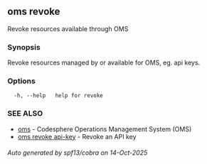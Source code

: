 ## oms revoke

Revoke resources available through OMS

### Synopsis

Revoke resources managed by or available for OMS,
eg. api keys.

### Options

```
  -h, --help   help for revoke
```

### SEE ALSO

* [oms](oms.md)	 - Codesphere Operations Management System (OMS)
* [oms revoke api-key](oms_revoke_api-key.md)	 - Revoke an API key

###### Auto generated by spf13/cobra on 14-Oct-2025
